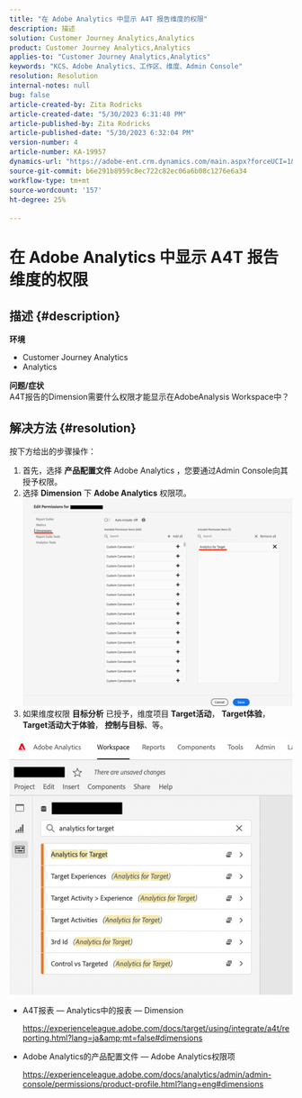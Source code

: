 ```yaml
---
title: "在 Adobe Analytics 中显示 A4T 报告维度的权限"
description: 描述
solution: Customer Journey Analytics,Analytics
product: Customer Journey Analytics,Analytics
applies-to: "Customer Journey Analytics,Analytics"
keywords: "KCS、Adobe Analytics、工作区、维度、Admin Console"
resolution: Resolution
internal-notes: null
bug: false
article-created-by: Zita Rodricks
article-created-date: "5/30/2023 6:31:48 PM"
article-published-by: Zita Rodricks
article-published-date: "5/30/2023 6:32:04 PM"
version-number: 4
article-number: KA-19957
dynamics-url: "https://adobe-ent.crm.dynamics.com/main.aspx?forceUCI=1&pagetype=entityrecord&etn=knowledgearticle&id=fc20e539-18ff-ed11-8f6e-6045bd006b25"
source-git-commit: b6e291b8959c8ec722c82ec06a6b08c1276e6a34
workflow-type: tm+mt
source-wordcount: '157'
ht-degree: 25%

---
```


# 在 Adobe Analytics 中显示 A4T 报告维度的权限

## 描述 {#description}

<b>环境</b>
- Customer Journey Analytics
- Analytics

<b>问题/症状</b><br>A4T报告的Dimension需要什么权限才能显示在AdobeAnalysis Workspace中？

## 解决方法 {#resolution}

按下方给出的步骤操作：
1. 首先，选择 <b>产品配置文件</b> Adobe Analytics ，您要通过Admin Console向其授予权限。
2. 选择 <b>Dimension</b> 下 <b>Adobe Analytics</b> 权限项。\
   ![](assets/123b13c2-bb08-ed11-82e4-00224809a4ae.png)
3. 如果维度权限 <b>目标分析</b> 已授予，维度项目 <b>Target活动</b>， <b>Target体验</b>， <b>Target活动大于体验</b>， <b>控制与目标</b>、等。


![](assets/8b0bbd95-f4f5-ec11-bb3d-000d3a5b0d3b.png)

- A4T报表 — Analytics中的报表 — Dimension

   https://experienceleague.adobe.com/docs/target/using/integrate/a4t/reporting.html?lang=ja&amp;mt=false#dimensions
- Adobe Analytics的产品配置文件 — Adobe Analytics权限项

   https://experienceleague.adobe.com/docs/analytics/admin/admin-console/permissions/product-profile.html?lang=eng#dimensions

